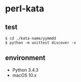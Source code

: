 # perl-kata

## test

```terminal
$ cd ./kata-name/yymmdd
$ python -m unittest discover -v
```

## environment

- Python 3.4.3
- macOS 10.x